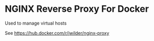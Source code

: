 # NGINX Reverse Proxy For Docker

Used to manage virtual hosts

See https://hub.docker.com/r/jwilder/nginx-proxy
